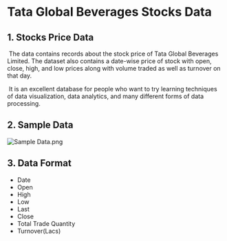 # Tata Global Beverages Stocks Data

## 1. Stocks Price Data

​		The data contains records about the stock price of Tata Global Beverages Limited. The dataset also contains a date-wise price of stock with open, close, high, and low prices along with volume traded as well as turnover on that day.

​		It is an excellent database for people who want to try learning techniques of data visualization, data analytics, and many different forms of data processing.

## 2. Sample Data

![Sample Data.png](https://i.loli.net/2020/08/22/Qp1swPSRfHZ8djh.png)

## 3. Data Format

* Date
* Open
* High
* Low
* Last
* Close
* Total Trade Quantity
* Turnover(Lacs)